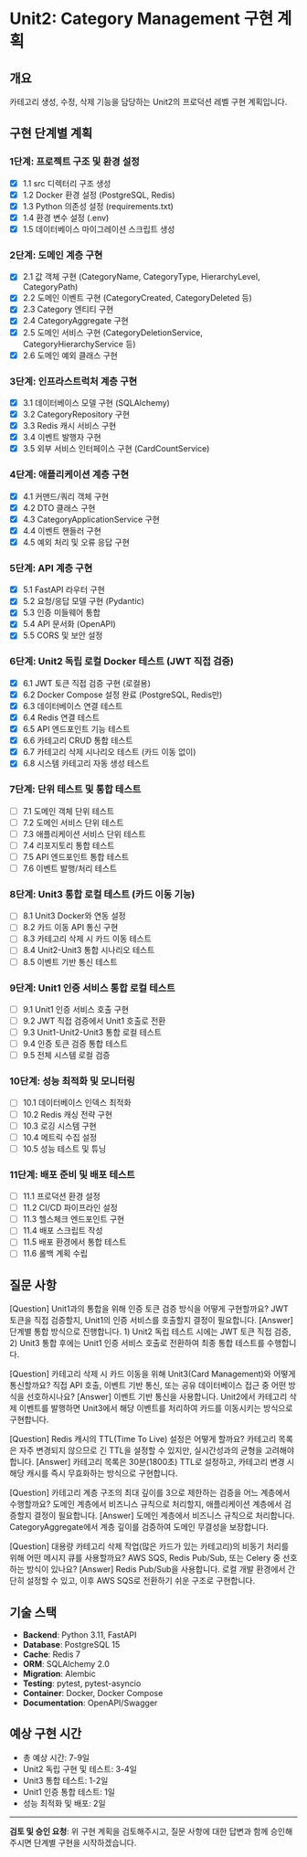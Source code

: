 # Unit2: Category Management 구현 계획

## 개요
카테고리 생성, 수정, 삭제 기능을 담당하는 Unit2의 프로덕션 레벨 구현 계획입니다.

## 구현 단계별 계획

### 1단계: 프로젝트 구조 및 환경 설정
- [x] 1.1 src 디렉터리 구조 생성
- [x] 1.2 Docker 환경 설정 (PostgreSQL, Redis)
- [x] 1.3 Python 의존성 설정 (requirements.txt)
- [x] 1.4 환경 변수 설정 (.env)
- [x] 1.5 데이터베이스 마이그레이션 스크립트 생성

### 2단계: 도메인 계층 구현
- [x] 2.1 값 객체 구현 (CategoryName, CategoryType, HierarchyLevel, CategoryPath)
- [x] 2.2 도메인 이벤트 구현 (CategoryCreated, CategoryDeleted 등)
- [x] 2.3 Category 엔티티 구현
- [x] 2.4 CategoryAggregate 구현
- [x] 2.5 도메인 서비스 구현 (CategoryDeletionService, CategoryHierarchyService 등)
- [x] 2.6 도메인 예외 클래스 구현

### 3단계: 인프라스트럭처 계층 구현
- [x] 3.1 데이터베이스 모델 구현 (SQLAlchemy)
- [x] 3.2 CategoryRepository 구현
- [x] 3.3 Redis 캐시 서비스 구현
- [x] 3.4 이벤트 발행자 구현
- [x] 3.5 외부 서비스 인터페이스 구현 (CardCountService)

### 4단계: 애플리케이션 계층 구현
- [x] 4.1 커맨드/쿼리 객체 구현
- [x] 4.2 DTO 클래스 구현
- [x] 4.3 CategoryApplicationService 구현
- [x] 4.4 이벤트 핸들러 구현
- [x] 4.5 예외 처리 및 오류 응답 구현

### 5단계: API 계층 구현
- [x] 5.1 FastAPI 라우터 구현
- [x] 5.2 요청/응답 모델 구현 (Pydantic)
- [x] 5.3 인증 미들웨어 통합
- [x] 5.4 API 문서화 (OpenAPI)
- [x] 5.5 CORS 및 보안 설정

### 6단계: Unit2 독립 로컬 Docker 테스트 (JWT 직접 검증)
- [x] 6.1 JWT 토큰 직접 검증 구현 (로컬용)
- [x] 6.2 Docker Compose 설정 완료 (PostgreSQL, Redis만)
- [x] 6.3 데이터베이스 연결 테스트
- [x] 6.4 Redis 연결 테스트
- [x] 6.5 API 엔드포인트 기능 테스트
- [x] 6.6 카테고리 CRUD 통합 테스트
- [x] 6.7 카테고리 삭제 시나리오 테스트 (카드 이동 없이)
- [x] 6.8 시스템 카테고리 자동 생성 테스트

### 7단계: 단위 테스트 및 통합 테스트
- [ ] 7.1 도메인 객체 단위 테스트
- [ ] 7.2 도메인 서비스 단위 테스트
- [ ] 7.3 애플리케이션 서비스 단위 테스트
- [ ] 7.4 리포지토리 통합 테스트
- [ ] 7.5 API 엔드포인트 통합 테스트
- [ ] 7.6 이벤트 발행/처리 테스트

### 8단계: Unit3 통합 로컬 테스트 (카드 이동 기능)
- [ ] 8.1 Unit3 Docker와 연동 설정
- [ ] 8.2 카드 이동 API 통신 구현
- [ ] 8.3 카테고리 삭제 시 카드 이동 테스트
- [ ] 8.4 Unit2-Unit3 통합 시나리오 테스트
- [ ] 8.5 이벤트 기반 통신 테스트

### 9단계: Unit1 인증 서비스 통합 로컬 테스트
- [ ] 9.1 Unit1 인증 서비스 호출 구현
- [ ] 9.2 JWT 직접 검증에서 Unit1 호출로 전환
- [ ] 9.3 Unit1-Unit2-Unit3 통합 로컬 테스트
- [ ] 9.4 인증 토큰 검증 통합 테스트
- [ ] 9.5 전체 시스템 로컬 검증

### 10단계: 성능 최적화 및 모니터링
- [ ] 10.1 데이터베이스 인덱스 최적화
- [ ] 10.2 Redis 캐싱 전략 구현
- [ ] 10.3 로깅 시스템 구현
- [ ] 10.4 메트릭 수집 설정
- [ ] 10.5 성능 테스트 및 튜닝

### 11단계: 배포 준비 및 배포 테스트
- [ ] 11.1 프로덕션 환경 설정
- [ ] 11.2 CI/CD 파이프라인 설정
- [ ] 11.3 헬스체크 엔드포인트 구현
- [ ] 11.4 배포 스크립트 작성
- [ ] 11.5 배포 환경에서 통합 테스트
- [ ] 11.6 롤백 계획 수립

## 질문 사항

[Question] Unit1과의 통합을 위해 인증 토큰 검증 방식을 어떻게 구현할까요? JWT 토큰을 직접 검증할지, Unit1의 인증 서비스를 호출할지 결정이 필요합니다.
[Answer] 단계별 통합 방식으로 진행합니다. 1) Unit2 독립 테스트 시에는 JWT 토큰 직접 검증, 2) Unit3 통합 후에는 Unit1 인증 서비스 호출로 전환하여 최종 통합 테스트를 수행합니다.

[Question] 카테고리 삭제 시 카드 이동을 위해 Unit3(Card Management)와 어떻게 통신할까요? 직접 API 호출, 이벤트 기반 통신, 또는 공유 데이터베이스 접근 중 어떤 방식을 선호하시나요?
[Answer] 이벤트 기반 통신을 사용합니다. Unit2에서 카테고리 삭제 이벤트를 발행하면 Unit3에서 해당 이벤트를 처리하여 카드를 이동시키는 방식으로 구현합니다.

[Question] Redis 캐시의 TTL(Time To Live) 설정은 어떻게 할까요? 카테고리 목록은 자주 변경되지 않으므로 긴 TTL을 설정할 수 있지만, 실시간성과의 균형을 고려해야 합니다.
[Answer] 카테고리 목록은 30분(1800초) TTL로 설정하고, 카테고리 변경 시 해당 캐시를 즉시 무효화하는 방식으로 구현합니다.

[Question] 카테고리 계층 구조의 최대 깊이를 3으로 제한하는 검증을 어느 계층에서 수행할까요? 도메인 계층에서 비즈니스 규칙으로 처리할지, 애플리케이션 계층에서 검증할지 결정이 필요합니다.
[Answer] 도메인 계층에서 비즈니스 규칙으로 처리합니다. CategoryAggregate에서 계층 깊이를 검증하여 도메인 무결성을 보장합니다.

[Question] 대용량 카테고리 삭제 작업(많은 카드가 있는 카테고리)의 비동기 처리를 위해 어떤 메시지 큐를 사용할까요? AWS SQS, Redis Pub/Sub, 또는 Celery 중 선호하는 방식이 있나요?
[Answer] Redis Pub/Sub을 사용합니다. 로컬 개발 환경에서 간단히 설정할 수 있고, 이후 AWS SQS로 전환하기 쉬운 구조로 구현합니다.

## 기술 스택
- **Backend**: Python 3.11, FastAPI
- **Database**: PostgreSQL 15
- **Cache**: Redis 7
- **ORM**: SQLAlchemy 2.0
- **Migration**: Alembic
- **Testing**: pytest, pytest-asyncio
- **Container**: Docker, Docker Compose
- **Documentation**: OpenAPI/Swagger

## 예상 구현 시간
- 총 예상 시간: 7-9일
- Unit2 독립 구현 및 테스트: 3-4일
- Unit3 통합 테스트: 1-2일  
- Unit1 인증 통합 테스트: 1일
- 성능 최적화 및 배포: 2일

---
**검토 및 승인 요청**: 위 구현 계획을 검토해주시고, 질문 사항에 대한 답변과 함께 승인해주시면 단계별 구현을 시작하겠습니다.
